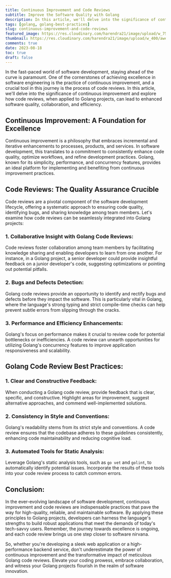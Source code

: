 ```yaml
---
title: Continuous Improvement and Code Reviews
subtitle: Improve the Software Quality with Golang
description: In this article, we'll delve into the significance of continuous improvement and explore how code reviews, when applied to Golang projects, can lead to enhanced software quality, collaboration, and efficiency.
tags: [golang, golang-best-practices]
slug: continuous-improvement-and-code-reviews
featured_image: https://res.cloudinary.com/harendra21/image/upload/w_750/awesome-blog/awesome-golang/Golang_Best_Practices_Code_Review_enxy4n.png
thumbnail: https://res.cloudinary.com/harendra21/image/upload/w_400/awesome-blog/awesome-golang/Golang_Best_Practices_Code_Review_enxy4n.png
comments: true
date: 2023-08-18
toc: true
draft: false
---
```


In the fast-paced world of software development, staying ahead of the curve is paramount. One of the cornerstones of achieving excellence in software engineering is the practice of continuous improvement, and a crucial tool in this journey is the process of code reviews. In this article, we'll delve into the significance of continuous improvement and explore how code reviews, when applied to Golang projects, can lead to enhanced software quality, collaboration, and efficiency.

## Continuous Improvement: A Foundation for Excellence

Continuous improvement is a philosophy that embraces incremental and iterative enhancements to processes, products, and services. In software development, this translates to a commitment to consistently enhance code quality, optimize workflows, and refine development practices. Golang, known for its simplicity, performance, and concurrency features, provides an ideal platform for implementing and benefiting from continuous improvement practices.

## Code Reviews: The Quality Assurance Crucible

Code reviews are a pivotal component of the software development lifecycle, offering a systematic approach to ensuring code quality, identifying bugs, and sharing knowledge among team members. Let's examine how code reviews can be seamlessly integrated into Golang projects:

### 1. Collaborative Insight with Golang Code Reviews:
   Code reviews foster collaboration among team members by facilitating knowledge sharing and enabling developers to learn from one another. For instance, in a Golang project, a senior developer could provide insightful feedback on a junior developer's code, suggesting optimizations or pointing out potential pitfalls.

### 2. Bugs and Defects Detection:
   Golang code reviews provide an opportunity to identify and rectify bugs and defects before they impact the software. This is particularly vital in Golang, where the language's strong typing and strict compile-time checks can help prevent subtle errors from slipping through the cracks.

### 3. Performance and Efficiency Enhancements:
   Golang's focus on performance makes it crucial to review code for potential bottlenecks or inefficiencies. A code review can unearth opportunities for utilizing Golang's concurrency features to improve application responsiveness and scalability.

## Golang Code Review Best Practices:

### 1. Clear and Constructive Feedback:
   When conducting a Golang code review, provide feedback that is clear, specific, and constructive. Highlight areas for improvement, suggest alternative approaches, and commend well-implemented solutions.

### 2. Consistency in Style and Conventions:
   Golang's readability stems from its strict style and conventions. A code review ensures that the codebase adheres to these guidelines consistently, enhancing code maintainability and reducing cognitive load.

### 3. Automated Tools for Static Analysis:
   Leverage Golang's static analysis tools, such as `go vet` and `golint`, to automatically identify potential issues. Incorporate the results of these tools into your code review process to catch common errors.

## Conclusion:

In the ever-evolving landscape of software development, continuous improvement and code reviews are indispensable practices that pave the way for high-quality, reliable, and maintainable software. By applying these principles to Golang projects, developers can harness the language's strengths to build robust applications that meet the demands of today's tech-savvy users. Remember, the journey towards excellence is ongoing, and each code review brings us one step closer to software nirvana.

So, whether you're developing a sleek web application or a high-performance backend service, don't underestimate the power of continuous improvement and the transformative impact of meticulous Golang code reviews. Elevate your coding prowess, embrace collaboration, and witness your Golang projects flourish in the realm of software innovation.